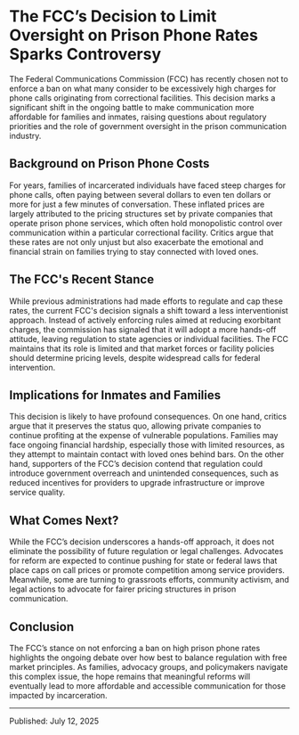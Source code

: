 # The FCC’s Decision to Limit Oversight on Prison Phone Rates Sparks Controversy

The Federal Communications Commission (FCC) has recently chosen not to enforce a ban on what many consider to be excessively high charges for phone calls originating from correctional facilities. This decision marks a significant shift in the ongoing battle to make communication more affordable for families and inmates, raising questions about regulatory priorities and the role of government oversight in the prison communication industry.

## Background on Prison Phone Costs

For years, families of incarcerated individuals have faced steep charges for phone calls, often paying between several dollars to even ten dollars or more for just a few minutes of conversation. These inflated prices are largely attributed to the pricing structures set by private companies that operate prison phone services, which often hold monopolistic control over communication within a particular correctional facility. Critics argue that these rates are not only unjust but also exacerbate the emotional and financial strain on families trying to stay connected with loved ones.

## The FCC's Recent Stance

While previous administrations had made efforts to regulate and cap these rates, the current FCC's decision signals a shift toward a less interventionist approach. Instead of actively enforcing rules aimed at reducing exorbitant charges, the commission has signaled that it will adopt a more hands-off attitude, leaving regulation to state agencies or individual facilities. The FCC maintains that its role is limited and that market forces or facility policies should determine pricing levels, despite widespread calls for federal intervention.

## Implications for Inmates and Families

This decision is likely to have profound consequences. On one hand, critics argue that it preserves the status quo, allowing private companies to continue profiting at the expense of vulnerable populations. Families may face ongoing financial hardship, especially those with limited resources, as they attempt to maintain contact with loved ones behind bars. On the other hand, supporters of the FCC’s decision contend that regulation could introduce government overreach and unintended consequences, such as reduced incentives for providers to upgrade infrastructure or improve service quality.

## What Comes Next?

While the FCC’s decision underscores a hands-off approach, it does not eliminate the possibility of future regulation or legal challenges. Advocates for reform are expected to continue pushing for state or federal laws that place caps on call prices or promote competition among service providers. Meanwhile, some are turning to grassroots efforts, community activism, and legal actions to advocate for fairer pricing structures in prison communication.

## Conclusion

The FCC’s stance on not enforcing a ban on high prison phone rates highlights the ongoing debate over how best to balance regulation with free market principles. As families, advocacy groups, and policymakers navigate this complex issue, the hope remains that meaningful reforms will eventually lead to more affordable and accessible communication for those impacted by incarceration.

---

Published: July 12, 2025
